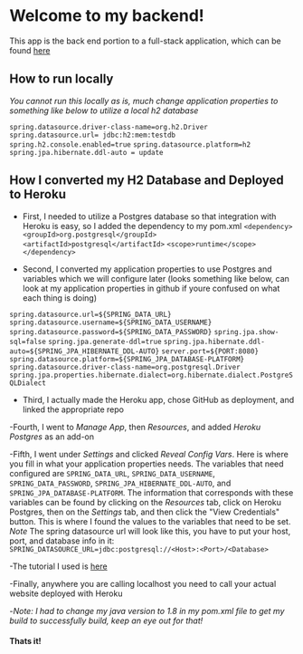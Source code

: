 # Welcome to my backend!

This app is the back end portion to a full-stack application, which can be found [here](https://frontend-personality-quiz.herokuapp.com/)

## How to run locally

_You cannot run this locally as is, much change application properties to something like below to utilize a local h2 database_

`spring.datasource.driver-class-name=org.h2.Driver`
`spring.datasource.url= jdbc:h2:mem:testdb`
`spring.h2.console.enabled=true`
`spring.datasource.platform=h2`
`spring.jpa.hibernate.ddl-auto = update`

## How I converted my H2 Database and Deployed to Heroku

- First, I needed to utilize a Postgres database so that integration with Heroku is easy, so I added the dependency to my pom.xml
  `<dependency>`
  `<groupId>org.postgresql</groupId>`
  `<artifactId>postgresql</artifactId>`
  `<scope>runtime</scope> </dependency>`

- Second, I converted my application properties to use Postgres and variables which we will configure later (looks something like below, can look at my application properties in github if youre confused on what each thing is doing)

`spring.datasource.url=${SPRING_DATA_URL}`
`spring.datasource.username=${SPRING_DATA_USERNAME}`
`spring.datasource.password=${SPRING_DATA_PASSWORD}`
`spring.jpa.show-sql=false`
`spring.jpa.generate-ddl=true`
`spring.jpa.hibernate.ddl-auto=${SPRING_JPA_HIBERNATE_DDL-AUTO}`
`server.port=${PORT:8080}`
`spring.datasource.platform=${SPRING_JPA_DATABASE-PLATFORM}`
`spring.datasource.driver-class-name=org.postgresql.Driver`
`spring.jpa.properties.hibernate.dialect=org.hibernate.dialect.PostgreSQLDialect`

- Third, I actually made the Heroku app, chose GitHub as deployment, and linked the appropriate repo

-Fourth, I went to _Manage App_, then _Resources_, and added _Heroku Postgres_ as an add-on

-Fifth, I went under _Settings_ and clicked _Reveal Config Vars_. Here is where you fill in what your application properties needs. The variables that need configured are `SPRING_DATA_URL`, `SPRING_DATA_USERNAME`, `SPRING_DATA_PASSWORD`, `SPRING_JPA_HIBERNATE_DDL-AUTO`, and `SPRING_JPA_DATABASE-PLATFORM`. The information that corresponds with these variables can be found by clicking on the _Resources_ tab, click on Heroku Postgres, then on the _Settings_ tab, and then click the "View Credentials" button. This is where I found the values to the variables that need to be set. _Note_ The spring datasource url will look like this, you have to put your host, port, and database info in it: `SPRING_DATASOURCE_URL=jdbc:postgresql://<Host>:<Port>/<Database>`

-The tutorial I used is [here](https://blog.codecentric.de/en/2015/10/deploying-spring-boot-applications-to-heroku/)

-Finally, anywhere you are calling localhost you need to call your actual website deployed with Heroku

-_Note: I had to change my java version to 1.8 in my pom.xml file to get my build to successfully build, keep an eye out for that!_

#### Thats it!
